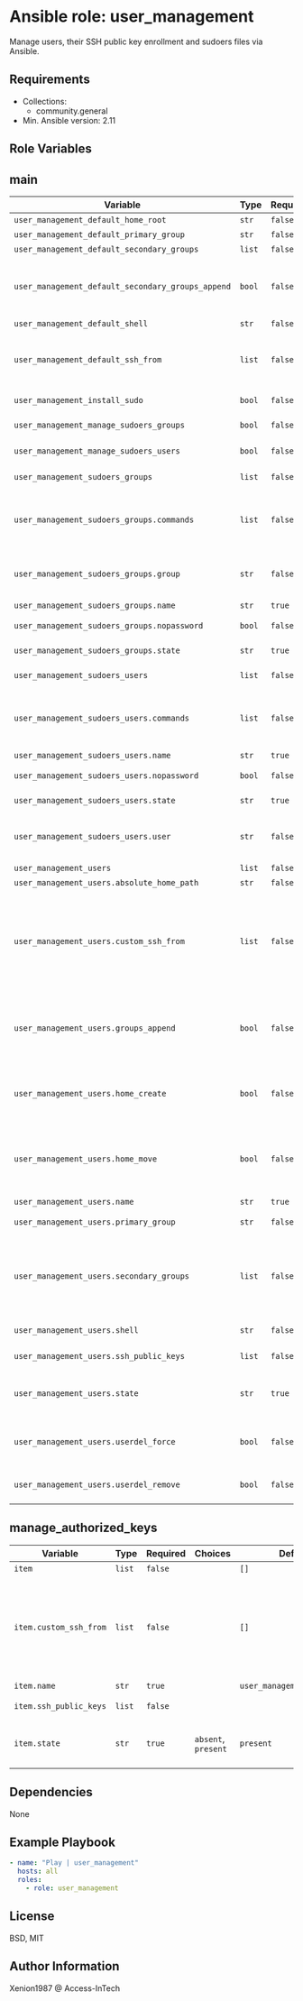  Ansible role: user_management
===

Manage users, their SSH public key enrollment and sudoers files via Ansible.

Requirements
---

- Collections:
  - community.general
- Min. Ansible version: 2.11

Role Variables
---

main
---

| Variable | Type | Required | Choices | Default | Description |
| --- | --- | --- | --- | --- | --- |
| `user_management_default_home_root` | `str` | `false` | | `/home` | Custom default `$HOME` root path |
| `user_management_default_primary_group` | `str` | `false` | | | Custom default primary user group |
| `user_management_default_secondary_groups` | `list` | `false` | | `[]` | Custom default secondary user groups |
| `user_management_default_secondary_groups_append` | `bool` | `false` | `false`, `true` | `false` | If `true`, add the user to the groups specified in `groups`. <br />If `false`, user will only be added to the groups specified in `groups`, removing them from all other groups. |
| `user_management_default_shell` | `str` | `false` | | `/bin/bash` | Default user's shell |
| `user_management_default_ssh_from` | `list` | `false` | | `['*']` | Default, global `from=""` value added to `authorized_keys` for each <br />user having `user_management_users.ssh_public_keys` defined |
| `user_management_install_sudo` | `bool` | `false` | `false`, `true` | `true` | Installs `sudo` if set to `true` |
| `user_management_manage_sudoers_groups` | `bool` | `false` | `false`, `true` | `false` | Enable or disable sudoers management for groups |
| `user_management_manage_sudoers_users` | `bool` | `false` | `false`, `true` | `false` | Enable or disable sudoers management for users |
| `user_management_sudoers_groups` | `list` | `false` | | `[]` | A list of sudoers configurations for groups |
| `user_management_sudoers_groups.commands` | `list` | `false` | | `[]` | The commands allowed by the sudoers rule. <br />Multiple can be added by passing a list of commands. <br />Use `ALL` for all commands. |
| `user_management_sudoers_groups.group` | `str` | `false` | | | The name of the group for the sudoers rule. <br />This option cannot be used in conjunction with `user`. |
| `user_management_sudoers_groups.name` | `str` | `true` | | `user_management_mygroupname` | The name of the sudoers rule |
| `user_management_sudoers_groups.nopassword` | `bool` | `false` | `false`, `true` | `false` | Whether a password will be required to run the `sudo`'d command |
| `user_management_sudoers_groups.state` | `str` | `true` | `absent`, `present` | `present` | Whether the rule should exist or not |
| `user_management_sudoers_users` | `list` | `false` | | `[]` | A list of sudoers configurations for users |
| `user_management_sudoers_users.commands` | `list` | `false` | | `[]` | The commands allowed by the sudoers rule. <br />Multiple can be added by passing a list of commands. <br />Use `ALL` for all commands. |
| `user_management_sudoers_users.name` | `str` | `true` | | `user_management_john.doe` | The name of the sudoers rule |
| `user_management_sudoers_users.nopassword` | `bool` | `false` | `false`, `true` | `false` | Whether a password will be required to run the `sudo`'d command |
| `user_management_sudoers_users.state` | `str` | `true` | `absent`, `present` | `present` | Whether the rule should exist or not |
| `user_management_sudoers_users.user` | `str` | `false` | | | The name of the user for the sudoers rule. <br />This option cannot be used in conjunction with `group`. |
| `user_management_users` | `list` | `false` | | `[]` | List of users to be managed |
| `user_management_users.absolute_home_path` | `str` | `false` | | | Custom `$HOME` root path |
| `user_management_users.custom_ssh_from` | `list` | `false` | | `[]` | `from=""` value added to `authorized_keys` if user <br />has `user_management_users.ssh_public_keys` defined. <br />If `user_management_default_ssh_from` or `custom_ssh_from` is <br />defined and not set to `'*'`, all values will be concatenated. |
| `user_management_users.groups_append` | `bool` | `false` | `false`, `true` | `false` | If `true`, add the user to the groups specified in groups. <br />If `false`, user will only be added to the groups specified in <br />`secondary_groups`, removing them from all other groups. |
| `user_management_users.home_create` | `bool` | `false` | `false`, `true` | `true` | Unless set to false, a home directory will be created for the <br />user when the account is created or if the home directory does <br />not exist. |
| `user_management_users.home_move` | `bool` | `false` | `false`, `true` | `false` | If set to `true` when used with `home:`, attempt to move <br />the user's old home directory to the specified directory <br />if it isn't already there and the old home exists. |
| `user_management_users.name` | `str` | `true` | | `user_management_john.doe` | User's Linux login name |
| `user_management_users.primary_group` | `str` | `false` | | | Optionally sets the user's primary group (takes a group name). |
| `user_management_users.secondary_groups` | `list` | `false` | | `[]` | List of groups user will be added to. <br />By default, the user is removed from all other groups. <br />Configure `groups_append` to modify this. <br />When set to an empty string `''`, the user is removed from all <br />groups except the primary group. |
| `user_management_users.shell` | `str` | `false` | | `user_management_default_shell` | Overwrites 'user_management_default_shell' |
| `user_management_users.ssh_public_keys` | `list` | `false` | | `[]` | The SSH public key(s), as a list or (since Ansible 1.9) url |
| `user_management_users.state` | `str` | `true` | `absent`, `present` | `present` | Whether the account should exist or not, <br />taking action if the state is different from what is stated. |
| `user_management_users.userdel_force` | `bool` | `false` | `false`, `true` | `false` | This only affects `state=absent`. <br />It forces removal of the user and associated directories <br />on supported platforms. |
| `user_management_users.userdel_remove` | `bool` | `false` | `false`, `true` | `false` | This only affects `state=absent`. <br />it attempts to remove directories associated with the user. |

manage_authorized_keys
---

| Variable | Type | Required | Choices | Default | Description |
| --- | --- | --- | --- | --- | --- |
| `item` | `list` | `false` | | `[]` | List of users to be managed |
| `item.custom_ssh_from` | `list` | `false` | | `[]` | `from=""` value added to `authorized_keys` if user <br />has `user_management_users.ssh_public_keys` defined. <br />If `user_management_default_ssh_from` or `custom_ssh_from` is <br />defined and not set to `'*'`, all values will be concatenated. |
| `item.name` | `str` | `true` | | `user_management_john.doe` | User's Linux login name |
| `item.ssh_public_keys` | `list` | `false` | | | A list of the SSH public key(s), as a string or (since Ansible 1.9) url |
| `item.state` | `str` | `true` | `absent`, `present` | `present` | Whether the account should exist or not, <br />taking action if the state is different from what is stated. |



Dependencies
---

None

Example Playbook
---

```yaml
- name: "Play | user_management"
  hosts: all
  roles:
    - role: user_management
```

License
---

BSD, MIT

Author Information
---

Xenion1987 @ Access-InTech
